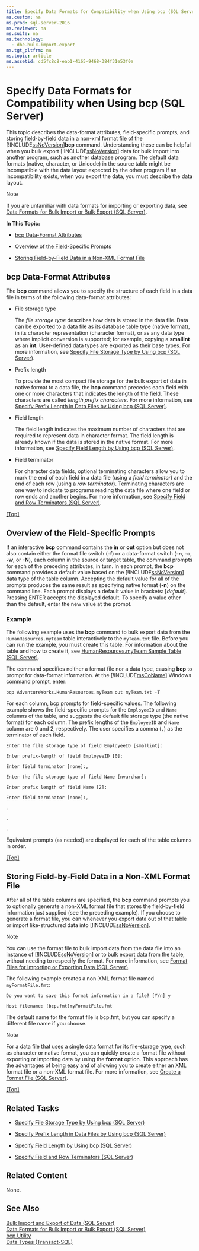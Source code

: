 ```yaml
---
title: Specify Data Formats for Compatibility when Using bcp (SQL Server)
ms.custom: na
ms.prod: sql-server-2016
ms.reviewer: na
ms.suite: na
ms.technology: 
  - dbe-bulk-import-export
ms.tgt_pltfrm: na
ms.topic: article
ms.assetid: cd5fc8c8-eab1-4165-9468-384f31e53f0a
---
```

# Specify Data Formats for Compatibility when Using bcp (SQL Server)
  This topic describes the data\-format attributes, field\-specific prompts, and storing field\-by\-field data in a non\-xml format file of the [!INCLUDE[ssNoVersion](../../Token\Other/ssNoVersion_md.md)]**bcp** command. Understanding these can be helpful when you bulk export [!INCLUDE[ssNoVersion](../../Token\Other/ssNoVersion_md.md)] data for bulk import into another program, such as another database program. The default data formats \(native, character, or Unicode\) in the source table might be incompatible with the data layout expected by the other program If an incompatibility exists, when you export the data, you must describe the data layout.  
  
> [!NOTE]  
>  If you are unfamiliar with data formats for importing or exporting data, see [Data Formats for Bulk Import or Bulk Export &#40;SQL Server&#41;](../../Topics\TopicNameNotContainA/Data-Formats-for-Bulk-Import-or-Bulk-Export--SQL-Server-.md).  
  
 **In This Topic:**  
  
-   [bcp Data\-Format Attributes](#bcpDataFormatAttr)  
  
-   [Overview of the Field\-Specific Prompts](#FieldSpecificPrompts)  
  
-   [Storing Field\-by\-Field Data in a Non\-XML Format File](#FieldByFieldNonXmlFF)  
  
##  <a name="bcpDataFormatAttr"></a> bcp Data\-Format Attributes  
 The **bcp** command allows you to specify the structure of each field in a data file in terms of the following data\-format attributes:  
  
-   File storage type  
  
     The *file storage type* describes how data is stored in the data file. Data can be exported to a data file as its database table type \(native format\), in its character representation \(character format\), or as any data type where implicit conversion is supported; for example, copying a **smallint** as an **int**. User\-defined data types are exported as their base types. For more information, see [Specify File Storage Type by Using bcp &#40;SQL Server&#41;](../../Topics\TopicNameNotContainA/Specify-File-Storage-Type-by-Using-bcp--SQL-Server-.md).  
  
-   Prefix length  
  
     To provide the most compact file storage for the bulk export of data in native format to a data file, the **bcp** command precedes each field with one or more characters that indicates the length of the field. These characters are called *length prefix characters*. For more information, see [Specify Prefix Length in Data Files by Using bcp &#40;SQL Server&#41;](../../Topics\TopicNameNotContainA/Specify-Prefix-Length-in-Data-Files-by-Using-bcp--SQL-Server-.md).  
  
-   Field length  
  
     The field length indicates the maximum number of characters that are required to represent data in character format. The field length is already known if the data is stored in the native format. For more information, see [Specify Field Length by Using bcp &#40;SQL Server&#41;](../../Topics\TopicNameNotContainA/Specify-Field-Length-by-Using-bcp--SQL-Server-.md).  
  
-   Field terminator  
  
     For character data fields, optional terminating characters allow you to mark the end of each field in a data file \(using a *field terminator*\) and the end of each row \(using a *row terminator*\). Terminating characters are one way to indicate to programs reading the data file where one field or row ends and another begins. For more information, see [Specify Field and Row Terminators &#40;SQL Server&#41;](../../Topics\TopicNameNotContainA/Specify-Field-and-Row-Terminators--SQL-Server-.md).  
  
 [&#91;Top&#93;](#Top)  
  
##  <a name="FieldSpecificPrompts"></a> Overview of the Field\-Specific Prompts  
 If an interactive **bcp** command contains the **in** or **out** option but does not also contain either the format file switch \(**\-f**\) or a data\-format switch \(**\-n**, **\-c**, **\-w**, or **\-N**\),  each column in the source or target table, the command prompts for each of the preceding attributes, in turn. In each prompt, the **bcp** command provides a default value based on the [!INCLUDE[ssNoVersion](../../Token\Other/ssNoVersion_md.md)] data type of the table column. Accepting the default value for all of the prompts produces the same result as specifying native format \(**\-n**\) on the command line. Each prompt displays a default value in brackets: \[*default*\]. Pressing ENTER accepts the displayed default. To specify a value other than the default, enter the new value at the prompt.  
  
### Example  
 The following example uses the **bcp** command to bulk export data from the `HumanResources.myTeam` table interactively to the `myTeam.txt` file. Before you can run the example, you must create this table. For information about the table and how to create it, see [HumanResources.myTeam Sample Table &#40;SQL Server&#41;](../../Topics\TopicNameNotContainA/HumanResources.myTeam-Sample-Table--SQL-Server-.md).  
  
 The command specifies neither a format file nor a data type, causing **bcp** to prompt for data\-format information. At the [!INCLUDE[msCoName](../../Token\Other/msCoName_md.md)] Windows command prompt, enter:  
  
```  
bcp AdventureWorks.HumanResources.myTeam out myTeam.txt -T  
```  
  
 For each column, bcp prompts for field\-specific values. The following example shows the field\-specific prompts for the `EmployeeID` and `Name` columns of the table, and suggests the default file storage type \(the native format\) for each column. The prefix lengths of the `EmployeeID` and `Name` column are 0 and 2, respectively. The user specifies a comma \(`,`\) as the terminator of each field.  
  
 `Enter the file storage type of field EmployeeID [smallint]:`  
  
 `Enter prefix-length of field EmployeeID [0]:`  
  
 `Enter field terminator [none]:,`  
  
 `Enter the file storage type of field Name [nvarchar]:`  
  
 `Enter prefix length of field Name [2]:`  
  
 `Enter field terminator [none]:,`  
  
 `.`  
  
 `.`  
  
 `.`  
  
 Equivalent prompts \(as needed\) are displayed for each of the table columns in order.  
  
 [&#91;Top&#93;](#Top)  
  
##  <a name="FieldByFieldNonXmlFF"></a> Storing Field\-by\-Field Data in a Non\-XML Format File  
 After all of the table columns are specified, the **bcp** command prompts you to optionally generate a non\-XML format file that stores the field\-by\-field information just supplied \(see the preceding example\). If you choose to generate a format file, you can whenever you export data out of that table or import like\-structured data into [!INCLUDE[ssNoVersion](../../Token\Other/ssNoVersion_md.md)].  
  
> [!NOTE]  
>  You can use the format file to bulk import data from the data file into an instance of [!INCLUDE[ssNoVersion](../../Token\Other/ssNoVersion_md.md)] or to bulk export data from the table, without needing to respecify the format. For more information, see [Format Files for Importing or Exporting Data &#40;SQL Server&#41;](../../Topics\TopicNameNotContainA/Format-Files-for-Importing-or-Exporting-Data--SQL-Server-.md).  
  
 The following example creates a non\-XML format file named `myFormatFile.fmt`:  
  
 `Do you want to save this format information in a file? [Y/n] y`  
  
 `Host filename: [bcp.fmt]myFormatFile.fmt`  
  
 The default name for the format file is bcp.fmt, but you can specify a different file name if you choose.  
  
> [!NOTE]  
>  For a data file that uses a single data format for its file\-storage type, such as character or native format, you can quickly create a format file without exporting or importing data by using the **format** option. This approach has the advantages of being easy and of allowing you to create either an XML format file or a non\-XML format file. For more information, see [Create a Format File &#40;SQL Server&#41;](../../Topics\TopicNameContainA/Create-a-Format-File--SQL-Server-.md).  
  
 [&#91;Top&#93;](#Top)  
  
## Related Tasks  
  
-   [Specify File Storage Type by Using bcp &#40;SQL Server&#41;](../../Topics\TopicNameNotContainA/Specify-File-Storage-Type-by-Using-bcp--SQL-Server-.md)  
  
-   [Specify Prefix Length in Data Files by Using bcp &#40;SQL Server&#41;](../../Topics\TopicNameNotContainA/Specify-Prefix-Length-in-Data-Files-by-Using-bcp--SQL-Server-.md)  
  
-   [Specify Field Length by Using bcp &#40;SQL Server&#41;](../../Topics\TopicNameNotContainA/Specify-Field-Length-by-Using-bcp--SQL-Server-.md)  
  
-   [Specify Field and Row Terminators &#40;SQL Server&#41;](../../Topics\TopicNameNotContainA/Specify-Field-and-Row-Terminators--SQL-Server-.md)  
  
## Related Content  
 None.  
  
## See Also  
 [Bulk Import and Export of Data &#40;SQL Server&#41;](../../Topics\TopicNameNotContainA/Bulk-Import-and-Export-of-Data--SQL-Server-.md)   
 [Data Formats for Bulk Import or Bulk Export &#40;SQL Server&#41;](../../Topics\TopicNameNotContainA/Data-Formats-for-Bulk-Import-or-Bulk-Export--SQL-Server-.md)   
 [bcp Utility](../../Topics\TopicNameNotContainA/bcp-Utility.md)   
 [Data Types &#40;Transact-SQL&#41;](../Topic/Data%20Types%20\(Transact-SQL\).md)  
  
  